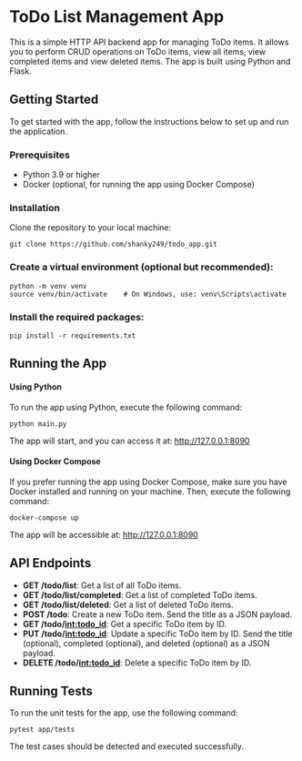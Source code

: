 # ToDo List Management App

This is a simple HTTP API backend app for managing ToDo items. It allows you to perform CRUD operations on ToDo items, view all items, view completed items and view deleted items. The app is built using Python and Flask.

## Getting Started

To get started with the app, follow the instructions below to set up and run the application.

### Prerequisites

- Python 3.9 or higher
- Docker (optional, for running the app using Docker Compose)

### Installation

Clone the repository to your local machine:
```
git clone https://github.com/shanky249/todo_app.git
```

### Create a virtual environment (optional but recommended):
```
python -m venv venv
source venv/bin/activate    # On Windows, use: venv\Scripts\activate
```

### Install the required packages:
```
pip install -r requirements.txt
```

## Running the App
#### Using Python
To run the app using Python, execute the following command:

```
python main.py
```
The app will start, and you can access it at: http://127.0.0.1:8090

#### Using Docker Compose
If you prefer running the app using Docker Compose, make sure you have Docker installed and running on your machine. Then, execute the following command:

```
docker-compose up
```
The app will be accessible at: http://127.0.0.1:8090

## API Endpoints
- **GET /todo/list**: Get a list of all ToDo items.
- **GET /todo/list/completed**: Get a list of completed ToDo items.
- **GET /todo/list/deleted**: Get a list of deleted ToDo items.
- **POST /todo**: Create a new ToDo item. Send the title as a JSON payload.
- **GET /todo/<int:todo_id>**: Get a specific ToDo item by ID.
- **PUT /todo/<int:todo_id>**: Update a specific ToDo item by ID. Send the title (optional), completed (optional), and deleted (optional) as a JSON payload.
- **DELETE /todo/<int:todo_id>**: Delete a specific ToDo item by ID.

## Running Tests
To run the unit tests for the app, use the following command:
```
pytest app/tests
```
The test cases should be detected and executed successfully.
